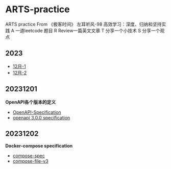 # ARTS-practice
ARTS practice
From 《极客时间》 左耳听风-98 高效学习：深度、归纳和坚持实践
A  一道leetcode 题目
R  Review一篇英文文章
T  分享一个小技术
S  分享一个观点

## 2023
- [12月-1](#20231201)
- [12月-2](#20231202)

## 20231201
**OpenAPI各个版本的定义**
- [OpenAPI-Specification](https://github.com/OAI/OpenAPI-Specification)
- [openapi 3.0.0 specification](https://github.com/OAI/OpenAPI-Specification/blob/main/versions/3.0.0.md)

## 20231202
**Docker-compose specification**
- [compose-spec](https://github.com/compose-spec/compose-spec/blob/master/spec.md)
- [compose-file-v3](https://docs.docker.com/compose/compose-file/compose-file-v3/)

